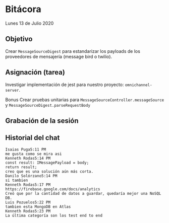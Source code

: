 # Bitácora

Lunes 13 de Julio 2020

## Objetivo

Crear `MessageSourceDigest` para estandarizar los payloads de los proveedores de mensajería (message bird o twilio).

## Asignación (tarea)

Investigar implementación de jest para nuestro proyecto: `omnichannel-server`.

Bonus
Crear pruebas unitarias para `MessageSourceController.messageSource` y `MessageSourceDigest.parseRequestBody`

## Grabación de la sesión

## Historial del chat

```
Isaias Puga5:11 PM
me gusta como se mira asi
Kenneth Rodas5:14 PM
const result: IMessagePayload = body;
return result;
creo que es una solución aún más corta.
Danilo Solórzano5:14 PM
si tambien
Kenneth Rodas5:17 PM
https://firebase.google.com/docs/analytics
Creó que por la cantidad de datos a guardar, quedaría mejor una NoSQL DB.
Luis Pozuelos5:22 PM
tambien esta MongoDB en Atlas
Kenneth Rodas5:23 PM
La última categoría son los test end to end
```
